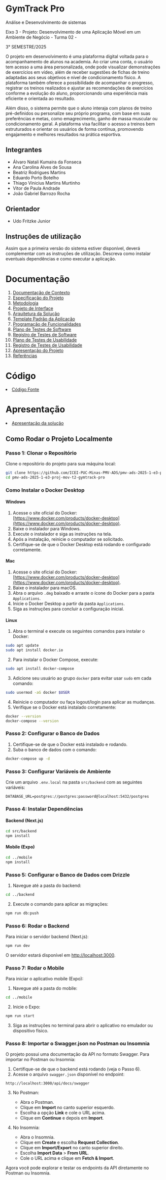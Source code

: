 # GymTrack Pro

Análise e Desenvolvimento de sistemas

Eixo 3 - Projeto: Desenvolvimento de uma Aplicação Móvel em um Ambiente de Negócio - Turma 02 -

3° SEMESTRE/2025

O projeto em desenvolvimento é uma plataforma digital voltada para o acompanhamento de alunos na academia. Ao criar uma conta, o usuário tem acesso a uma área personalizada, onde pode visualizar demonstrações de exercícios em vídeo, além de receber sugestões de fichas de treino adaptadas aos seus objetivos e nível de condicionamento físico. A plataforma também oferece a possibilidade de acompanhar o progresso, registrar os treinos realizados e ajustar as recomendações de exercícios conforme a evolução do aluno, proporcionando uma experiência mais eficiente e orientada ao resultado.

Além disso, o sistema permite que o aluno interaja com planos de treino pré-definidos ou personalize seu próprio programa, com base em suas preferências e metas, como emagrecimento, ganho de massa muscular ou condicionamento geral. A plataforma visa facilitar o acesso a treinos bem estruturados e orientar os usuários de forma contínua, promovendo engajamento e melhores resultados na prática esportiva.
## Integrantes

* Álvaro Natali Kumaira da Fonseca
* Ana Carolina Alves de Sousa
* Beatriz Rodrigues Martins
* Eduardo Porto Botelho
* Thiago Vinicius Martins Murtinho
* Vitor de Paula Andrade
* João Gabriel Barrozo Rocha

## Orientador

* Udo Fritzke Junior

## Instruções de utilização

Assim que a primeira versão do sistema estiver disponível, deverá complementar com as instruções de utilização. Descreva como instalar eventuais dependências e como executar a aplicação.

# Documentação

<ol>
<li><a href="docs/01-Documentação de Contexto.md"> Documentação de Contexto</a></li>
<li><a href="docs/02-Especificação do Projeto.md"> Especificação do Projeto</a></li>
<li><a href="docs/03-Metodologia.md"> Metodologia</a></li>
<li><a href="docs/04-Projeto de Interface.md"> Projeto de Interface</a></li>
<li><a href="docs/05-Arquitetura da Solução.md"> Arquitetura da Solução</a></li>
<li><a href="docs/06-Template Padrão da Aplicação.md"> Template Padrão da Aplicação</a></li>
<li><a href="docs/07-Programação de Funcionalidades.md"> Programação de Funcionalidades</a></li>
<li><a href="docs/08-Plano de Testes de Software.md"> Plano de Testes de Software</a></li>
<li><a href="docs/09-Registro de Testes de Software.md"> Registro de Testes de Software</a></li>
<li><a href="docs/10-Plano de Testes de Usabilidade.md"> Plano de Testes de Usabilidade</a></li>
<li><a href="docs/11-Registro de Testes de Usabilidade.md"> Registro de Testes de Usabilidade</a></li>
<li><a href="docs/12-Apresentação do Projeto.md"> Apresentação do Projeto</a></li>
<li><a href="docs/13-Referências.md"> Referências</a></li>
</ol>

# Código

<li><a href="src/README.md"> Código Fonte</a></li>

# Apresentação

<li><a href="presentation/README.md"> Apresentação da solução</a></li>

## Como Rodar o Projeto Localmente

### Passo 1: Clonar o Repositório

Clone o repositório do projeto para sua máquina local:

```bash
git clone https://github.com/ICEI-PUC-Minas-PMV-ADS/pmv-ads-2025-1-e3-proj-mov-t2-gymtrack-pro.git
cd pmv-ads-2025-1-e3-proj-mov-t2-gymtrack-pro
```

### Como Instalar o Docker Desktop

#### Windows
1. Acesse o site oficial do Docker: [https://www.docker.com/products/docker-desktop](https://www.docker.com/products/docker-desktop).
2. Baixe o instalador para Windows.
3. Execute o instalador e siga as instruções na tela.
4. Após a instalação, reinicie o computador se solicitado.
5. Certifique-se de que o Docker Desktop está rodando e configurado corretamente.

#### Mac
1. Acesse o site oficial do Docker: [https://www.docker.com/products/docker-desktop](https://www.docker.com/products/docker-desktop).
2. Baixe o instalador para macOS.
3. Abra o arquivo `.dmg` baixado e arraste o ícone do Docker para a pasta `Applications`.
4. Inicie o Docker Desktop a partir da pasta `Applications`.
5. Siga as instruções para concluir a configuração inicial.

#### Linux
1. Abra o terminal e execute os seguintes comandos para instalar o Docker:

```bash
sudo apt update
sudo apt install docker.io
```

2. Para instalar o Docker Compose, execute:

```bash
sudo apt install docker-compose
```

3. Adicione seu usuário ao grupo `docker` para evitar usar `sudo` em cada comando:

```bash
sudo usermod -aG docker $USER
```

4. Reinicie o computador ou faça logout/login para aplicar as mudanças.
5. Verifique se o Docker está instalado corretamente:

```bash
docker --version
docker-compose --version
```

### Passo 2: Configurar o Banco de Dados

1. Certifique-se de que o Docker está instalado e rodando.
2. Suba o banco de dados com o comando:

```bash
docker-compose up -d
```

### Passo 3: Configurar Variáveis de Ambiente

Crie um arquivo `.env.local` na pasta `src/backend` com as seguintes variáveis:

```env
DATABASE_URL=postgres://postgres:password@localhost:5432/postgres
```

### Passo 4: Instalar Dependências

#### Backend (Next.js)

```bash
cd src/backend
npm install
```

#### Mobile (Expo)

```bash
cd ../mobile
npm install
```

### Passo 5: Configurar o Banco de Dados com Drizzle

1. Navegue até a pasta do backend:

```bash
cd ../backend
```

2. Execute o comando para aplicar as migrações:

```bash
npm run db:push
```

### Passo 6: Rodar o Backend

Para iniciar o servidor backend (Next.js):

```bash
npm run dev
```

O servidor estará disponível em [http://localhost:3000](http://localhost:3000).

### Passo 7: Rodar o Mobile

Para iniciar o aplicativo mobile (Expo):

1. Navegue até a pasta do mobile:

```bash
cd ../mobile
```

2. Inicie o Expo:

```bash
npm run start
```

3. Siga as instruções no terminal para abrir o aplicativo no emulador ou dispositivo físico.

### Passo 8: Importar o Swagger.json no Postman ou Insomnia

O projeto possui uma documentação da API no formato Swagger. Para importar no Postman ou Insomnia:

1. Certifique-se de que o backend está rodando (veja o Passo 6).
2. Acesse o arquivo `swagger.json` disponível no endpoint:

```
http://localhost:3000/api/docs/swagger
```

3. No Postman:
   - Abra o Postman.
   - Clique em **Import** no canto superior esquerdo.
   - Escolha a opção **Link** e cole o URL acima.
   - Clique em **Continue** e depois em **Import**.

4. No Insomnia:
   - Abra o Insomnia.
   - Clique em **Create** e escolha **Request Collection**.
   - Clique em **Import/Export** no canto superior direito.
   - Escolha **Import Data** > **From URL**.
   - Cole o URL acima e clique em **Fetch & Import**.

Agora você pode explorar e testar os endpoints da API diretamente no Postman ou Insomnia.
